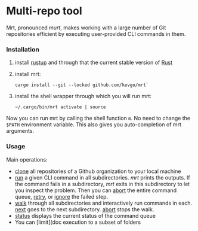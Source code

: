 # Multi-repo tool

Mrt, pronounced _murt_, makes working with a large number of Git repositories
efficient by executing user-provided CLI commands in them.

### Installation

1. install [rustup](https://rustup.rs) and through that the current stable
   version of [Rust](https://www.rust-lang.org)

2. install mrt:

   ```
   cargo install --git --locked github.com/kevgo/mrt`
   ```

3. install the shell wrapper through which you will run mrt:

   ```
   ~/.cargo/bin/mrt activate | source
   ```

Now you can run mrt by calling the shell function `m`. No need to change the
`$PATH` environment variable. This also gives you auto-completion of mrt
arguments.

### Usage

Main operations:

- [clone](documentation/clone.md) all repositories of a Github organization to
  your local machine
- [run](documentation/run.md) a given CLI command in all subdirectories. _mrt_
  prints the outputs. If the command fails in a subdirectory, _mrt_ exits in
  this subdirectory to let you inspect the problem. Then you can
  [abort](documentation/abort.md) the entire command queue,
  [retry](documentation/retry.md), or [ignore](documentation/ignore.md) the
  failed step.
- [walk](documentation/walk.md) through all subdirectories and interactively run
  commands in each. [next](documentation/next.md) goes to the next subdirectory.
  [abort](documentation/abort.md) stops the walk.
- [status](documentation/status.md) displays the current status of the command
  queue
- You can [limit](doc execution to a subset of folders
